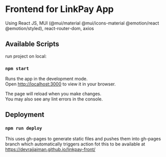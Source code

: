 # Frontend for LinkPay App
Using React JS, MUI (@mui/material @mui/icons-material @emotion/react @emotion/styled), react-router-dom, axios 


## Available Scripts

run project on local:

### `npm start`

Runs the app in the development mode.\
Open [http://localhost:3000](http://localhost:3000) to view it in your browser.

The page will reload when you make changes.\
You may also see any lint errors in the console.

## Deployment

### `npm run deploy`

This uses gh-pages to generate static files and pushes them into gh-pages branch which automatically triggers action fot this to be available at https://devrajjaiman.github.io/linkpay-front/



